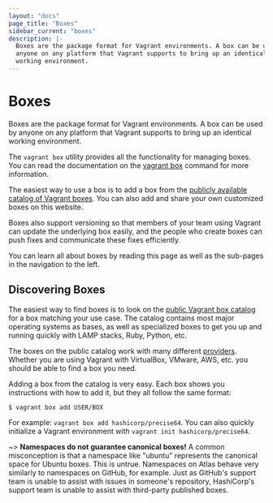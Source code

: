 ```yaml
---
layout: "docs"
page_title: "Boxes"
sidebar_current: "boxes"
description: |-
  Boxes are the package format for Vagrant environments. A box can be used by
  anyone on any platform that Vagrant supports to bring up an identical
  working environment.
---
```


# Boxes

Boxes are the package format for Vagrant environments. A box can be used by
anyone on any platform that Vagrant supports to bring up an identical
working environment.

The `vagrant box` utility provides all the functionality for managing
boxes. You can read the documentation on the [vagrant box](/docs/cli/box.html)
command for more information.

The easiest way to use a box is to add a box from the
[publicly available catalog of Vagrant boxes](https://atlas.hashicorp.com/boxes/search).
You can also add and share your own customized boxes on this website.

Boxes also support versioning so that members of your team using Vagrant
can update the underlying box easily, and the people who create boxes
can push fixes and communicate these fixes efficiently.

You can learn all about boxes by reading this page as well as the
sub-pages in the navigation to the left.

## Discovering Boxes

The easiest way to find boxes is to look on the
[public Vagrant box catalog](https://atlas.hashicorp.com/boxes/search)
for a box matching your use case. The catalog contains most major operating
systems as bases, as well as specialized boxes to get you up and running
quickly with LAMP stacks, Ruby, Python, etc.

The boxes on the public catalog work with many different
[providers](/docs/providers/). Whether you are using Vagrant with
VirtualBox, VMware, AWS, etc. you should be able to find a box you need.

Adding a box from the catalog is very easy. Each box shows you instructions
with how to add it, but they all follow the same format:

```
$ vagrant box add USER/BOX
```

For example: `vagrant box add hashicorp/precise64`. You can also quickly
initialize a Vagrant environment with `vagrant init hashicorp/precise64`.

~> **Namespaces do not guarantee canonical boxes!** A common misconception is
that a namespace like "ubuntu" represents the canonical space for Ubuntu boxes.
This is untrue. Namespaces on Atlas behave very similarly to namespaces on
GitHub, for example. Just as GitHub's support team is unable to assist with
issues in someone's repository, HashiCorp's support team is unable to assist
with third-party published boxes.
